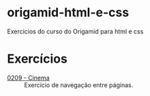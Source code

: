 # origamid-html-e-css

Exercicios do curso do Origamid para html e css

 <h1>Exercícios</h1>
 <dl>
        <dt><a href="https://matheusoliveiraul.github.io/origamid-html-e-css/0209-exercicio-cinema/index.html" target="_blank">0209 - Cinema</a></dt>
        <dd>Exercício de navegação entre páginas.</dd>
</dl>
